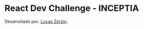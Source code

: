 # React Dev Challenge - INCEPTIA

Desarrollado por: [Lucas Zorzin](https://github.com/LucasZorzin).
